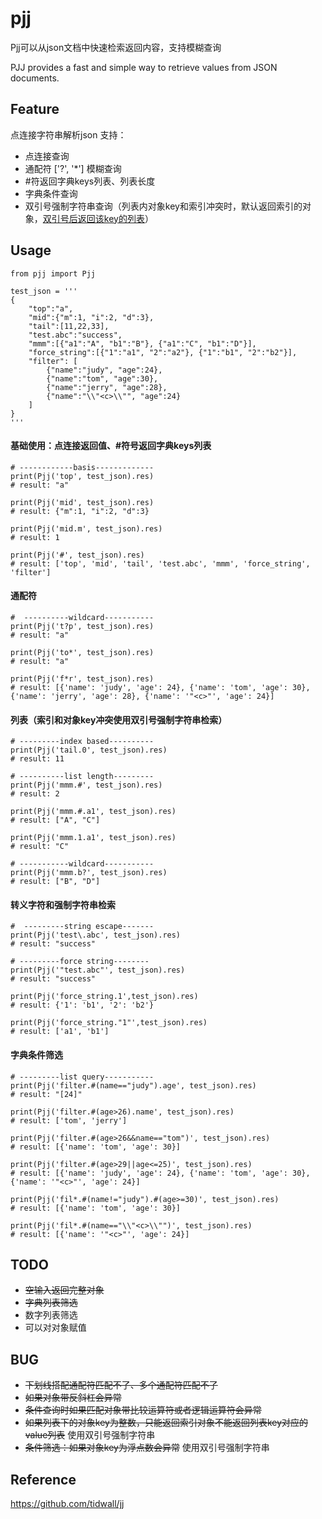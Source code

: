 # pjj
Pjj可以从json文档中快速检索返回内容，支持模糊查询

PJJ provides a fast and simple way to retrieve values from JSON documents.
    

## Feature
点连接字符串解析json
支持：    
- 点连接查询     
- 通配符 ['?', '*'] 模糊查询      
- #符返回字典keys列表、列表长度      
- 字典条件查询     
- 双引号强制字符串查询（列表内对象key和索引冲突时，默认返回索引的对象，[双引号后返回该key的列表](https://github.com/CtkGHoSt/pjj/blob/main/README.md#%E8%BD%AC%E4%B9%89%E5%AD%97%E7%AC%A6%E5%92%8C%E5%BC%BA%E5%88%B6%E5%AD%97%E7%AC%A6%E4%B8%B2%E6%A3%80%E7%B4%A2)）


## Usage

```
from pjj import Pjj

test_json = '''
{
    "top":"a", 
    "mid":{"m":1, "i":2, "d":3}, 
    "tail":[11,22,33], 
    "test.abc":"success", 
    "mmm":[{"a1":"A", "b1":"B"}, {"a1":"C", "b1":"D"}],
    "force_string":[{"1":"a1", "2":"a2"}, {"1":"b1", "2":"b2"}],
    "filter": [
        {"name":"judy", "age":24},
        {"name":"tom", "age":30},
        {"name":"jerry", "age":28},
        {"name":"\\"<c>\\"", "age":24}
    ]
}
''' 
```
#### **基础使用**：点连接返回值、#符号返回字典keys列表
```
# ------------basis-------------
print(Pjj('top', test_json).res)
# result: "a"

print(Pjj('mid', test_json).res)
# result: {"m":1, "i":2, "d":3}

print(Pjj('mid.m', test_json).res)
# result: 1

print(Pjj('#', test_json).res)
# result: ['top', 'mid', 'tail', 'test.abc', 'mmm', 'force_string', 'filter']
``` 
#### **通配符**
```
#  ----------wildcard-----------
print(Pjj('t?p', test_json).res)
# result: "a"

print(Pjj('to*', test_json).res)
# result: "a"

print(Pjj('f*r', test_json).res)
# result: [{'name': 'judy', 'age': 24}, {'name': 'tom', 'age': 30}, {'name': 'jerry', 'age': 28}, {'name': '"<c>"', 'age': 24}]
```
#### **列表**（索引和对象key冲突使用双引号强制字符串检索）
```
# ---------index based----------
print(Pjj('tail.0', test_json).res)
# result: 11

# ----------list length---------
print(Pjj('mmm.#', test_json).res)
# result: 2

print(Pjj('mmm.#.a1', test_json).res)
# result: ["A", "C"]

print(Pjj('mmm.1.a1', test_json).res)
# result: "C"

# -----------wildcard-----------
print(Pjj('mmm.b?', test_json).res)
# result: ["B", "D"]
```
#### **转义字符和强制字符串检索**
```
#  ---------string escape-------
print(Pjj('test\.abc', test_json).res)
# result: "success"

# ---------force string--------
print(Pjj('"test.abc"', test_json).res)
# result: "success"

print(Pjj('force_string.1',test_json).res)
# result: {'1': 'b1', '2': 'b2'}

print(Pjj('force_string."1"',test_json).res)
# result: ['a1', 'b1']
```
#### **字典条件筛选**
```
# ---------list query-----------
print(Pjj('filter.#(name=="judy").age', test_json).res)
# result: "[24]"

print(Pjj('filter.#(age>26).name', test_json).res)
# result: ['tom', 'jerry']

print(Pjj('filter.#(age>26&&name=="tom")', test_json).res)
# result: [{'name': 'tom', 'age': 30}]

print(Pjj('filter.#(age>29||age<=25)', test_json).res)
# result: [{'name': 'judy', 'age': 24}, {'name': 'tom', 'age': 30}, {'name': '"<c>"', 'age': 24}]

print(Pjj('fil*.#(name!="judy").#(age>=30)', test_json).res)
# result: [{'name': 'tom', 'age': 30}]

print(Pjj('fil*.#(name=="\\"<c>\\"")', test_json).res)
# result: [{'name': '"<c>"', 'age': 24}]
```

## TODO
- ~~空输入返回完整对象~~    
- ~~字典列表筛选~~  
- 数字列表筛选  
- 可以对对象赋值
 


## BUG
- ~~下划线搭配通配符匹配不了、多个通配符匹配不了~~    
- ~~如果对象带反斜杠会异常~~
- ~~条件查询时如果匹配对象带比较运算符或者逻辑运算符会异常~~    
- ~~如果列表下的对象key为整数，只能返回索引对象不能返回列表key对应的value列表~~ 使用双引号强制字符串    
- ~~条件筛选：如果对象key为浮点数会异常~~ 使用双引号强制字符串     
## Reference
https://github.com/tidwall/jj
